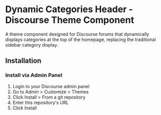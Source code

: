 # Dynamic Categories Header - Discourse Theme Component

A theme component designed for Discourse forums that dynamically displays categories at the top of the homepage, replacing the traditional sidebar category display.

## Installation

### Install via Admin Panel

1. Login to your Discourse admin panel
2. Go to Admin > Customize > Themes
3. Click Install > From a git repository
4. Enter this repository's URL
5. Click Install
